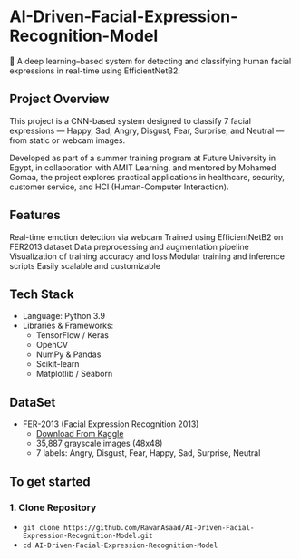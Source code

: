 # AI-Driven-Facial-Expression-Recognition-Model

🚀 A deep learning–based system for detecting and classifying human facial expressions in real-time using EfficientNetB2.

## Project Overview

This project is a CNN-based system designed to classify 7 facial expressions — Happy, Sad, Angry, Disgust, Fear, Surprise, and Neutral — from static or webcam images.

Developed as part of a summer training program at Future University in Egypt, in collaboration with AMIT Learning, and mentored by Mohamed Gomaa, the project explores practical applications in healthcare, security, customer service, and HCI (Human-Computer Interaction).

## Features

 Real-time emotion detection via webcam
 Trained using EfficientNetB2 on FER2013 dataset
 Data preprocessing and augmentation pipeline
 Visualization of training accuracy and loss
 Modular training and inference scripts
 Easily scalable and customizable

 ## Tech Stack

 - Language: Python 3.9
 - Libraries & Frameworks:
    - TensorFlow / Keras
    - OpenCV
    - NumPy & Pandas
    - Scikit-learn
    - Matplotlib / Seaborn

## DataSet

- FER-2013 (Facial Expression Recognition 2013)
  - [Download From Kaggle](https://www.kaggle.com/datasets/msambare/fer2013)
  - 35,887 grayscale images (48x48)
  - 7 labels: Angry, Disgust, Fear, Happy, Sad, Surprise, Neutral

## To get started 

### 1. Clone Repository

 - `git clone https://github.com/RawanAsaad/AI-Driven-Facial-Expression-Recognition-Model.git`
 - `cd AI-Driven-Facial-Expression-Recognition-Model`


   
